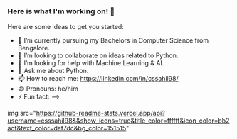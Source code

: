### Here is what I'm working on! 👋


Here are some ideas to get you started:


- 🌱 I’m currently pursuing my Bachelors in Computer Science from Bengalore.
- 👯 I’m looking to collaborate on ideas related to Python.
- 🤔 I’m looking for help with Machine Learning & AI.
- 💬 Ask me about Python.
- 📫 How to reach me: https://linkedin.com/in/cssahil98/
- 😄 Pronouns: he/him
- ⚡ Fun fact: 
-->

img src="https://github-readme-stats.vercel.app/api?username=csssahil98&&show_icons=true&title_color=ffffff&icon_color=bb2acf&text_color=daf7dc&bg_color=151515"
